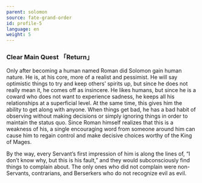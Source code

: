 ```yaml
---
parent: solomon
source: fate-grand-order
id: profile-5
language: en
weight: 5
---
```


### Clear Main Quest 「Return」

Only after becoming a human named Roman did Solomon gain human nature. 
He is, at his core, more of a realist and pessimist.
He will say optimistic things to try and keep others’ spirits up, but since he does not really mean it, he comes off as insincere.
He likes humans, but since he is a coward who does not want to experience sadness, he keeps all his relationships at a superficial level.
At the same time, this gives him the ability to get along with anyone.
When things get bad, he has a bad habit of observing without making decisions or simply ignoring things in order to maintain the status quo. 
Since Roman himself realizes that this is a weakness of his, a single encouraging word from someone around him can cause him to regain control and make decisive choices worthy of the King of Mages.

By the way, every Servant’s first impression of him is along the lines of, “I don’t know why, but this is his fault,” and they would subconsciously find things to complain about.
The only ones who did not complain were non-Servants, contrarians, and Berserkers who do not recognize evil as evil.
